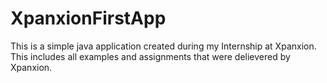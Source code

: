 # XpanxionFirstApp
This is a simple java application created during my Internship at Xpanxion. This includes all examples and assignments that were delievered by Xpanxion.
